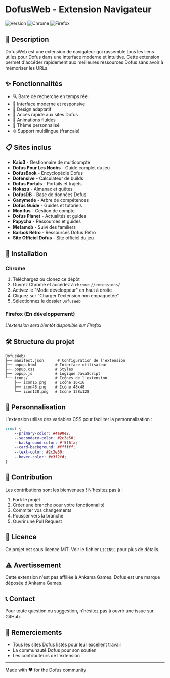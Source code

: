 # DofusWeb - Extension Navigateur

![Version](https://img.shields.io/badge/version-1.0-blue.svg)
![Chrome](https://img.shields.io/badge/Chrome-✓-green.svg)
![Firefox](https://img.shields.io/badge/Firefox-En%20développement-orange.svg)

## 📝 Description

DofusWeb est une extension de navigateur qui rassemble tous les liens utiles pour Dofus dans une interface moderne et intuitive. Cette extension permet d'accéder rapidement aux meilleures ressources Dofus sans avoir à mémoriser les URLs.

## ✨ Fonctionnalités

- 🔍 Barre de recherche en temps réel
- 🎨 Interface moderne et responsive
- 📱 Design adaptatif
- 🎯 Accès rapide aux sites Dofus
- 💫 Animations fluides
- 🎨 Thème personnalisé
- 🌐 Support multilingue (français)

## 📋 Sites inclus

- **Kaio3** - Gestionnaire de multicompte
- **Dofus Pour Les Noobs** - Guide complet du jeu
- **DofusBook** - Encyclopédie Dofus
- **Dofensive** - Calculateur de builds
- **Dofus Portals** - Portails et trajets
- **Nokazu** - Almanax et quêtes
- **DofusDB** - Base de données Dofus
- **Ganymede** - Arbre de compétences
- **Dofus Guide** - Guides et tutoriels
- **Monifus** - Gestion de compte
- **Dofus Planet** - Actualités et guides
- **Papycha** - Ressources et guides
- **Metamob** - Suivi des familiers
- **Barbok Rétro** - Ressources Dofus Rétro
- **Site Officiel Dofus** - Site officiel du jeu

## 🚀 Installation

### Chrome

1. Téléchargez ou clonez ce dépôt
2. Ouvrez Chrome et accédez à `chrome://extensions/`
3. Activez le "Mode développeur" en haut à droite
4. Cliquez sur "Charger l'extension non empaquetée"
5. Sélectionnez le dossier `DofusWeb`

### Firefox (En développement)

*L'extension sera bientôt disponible sur Firefox*

## 🛠️ Structure du projet

```
DofusWeb/
├── manifest.json      # Configuration de l'extension
├── popup.html        # Interface utilisateur
├── popup.css         # Styles
├── popup.js          # Logique JavaScript
└── icons/            # Icônes de l'extension
    ├── icon16.png    # Icône 16x16
    ├── icon48.png    # Icône 48x48
    └── icon128.png   # Icône 128x128
```

## 🎨 Personnalisation

L'extension utilise des variables CSS pour faciliter la personnalisation :

```css
:root {
    --primary-color: #4a90e2;
    --secondary-color: #2c3e50;
    --background-color: #f5f6fa;
    --card-background: #ffffff;
    --text-color: #2c3e50;
    --hover-color: #e3f2fd;
}
```

## 🤝 Contribution

Les contributions sont les bienvenues ! N'hésitez pas à :

1. Fork le projet
2. Créer une branche pour votre fonctionnalité
3. Commiter vos changements
4. Pousser vers la branche
5. Ouvrir une Pull Request

## 📝 Licence

Ce projet est sous licence MIT. Voir le fichier `LICENSE` pour plus de détails.

## ⚠️ Avertissement

Cette extension n'est pas affiliée à Ankama Games. Dofus est une marque déposée d'Ankama Games.

## 📞 Contact

Pour toute question ou suggestion, n'hésitez pas à ouvrir une issue sur GitHub.

## 🙏 Remerciements

- Tous les sites Dofus listés pour leur excellent travail
- La communauté Dofus pour son soutien
- Les contributeurs de l'extension

---

Made with ❤️ for the Dofus community 